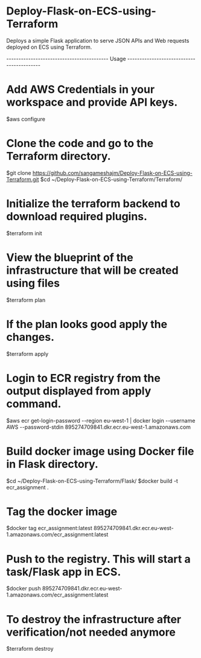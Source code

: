 # Deploy-Flask-on-ECS-using-Terraform
Deploys a simple Flask application to serve JSON APIs and Web requests deployed on ECS using Terraform.

------------------------------------------ Usage ------------------------------------------

# Add AWS Credentials in your workspace and provide API keys.
$aws configure

# Clone the code and go to the Terraform directory.
$git clone https://github.com/sangameshajm/Deploy-Flask-on-ECS-using-Terraform.git
$cd ~/Deploy-Flask-on-ECS-using-Terraform/Terraform/

# Initialize the terraform backend to download required plugins.
$terraform init

# View the blueprint of the infrastructure that will be created using files
$terraform plan

# If the plan looks good apply the changes.
$terraform apply

# Login to ECR registry from the output displayed from apply command.
$aws ecr get-login-password --region eu-west-1 | docker login --username AWS --password-stdin 895274709841.dkr.ecr.eu-west-1.amazonaws.com

# Build docker image using Docker file in Flask directory.
$cd ~/Deploy-Flask-on-ECS-using-Terraform/Flask/
$docker build -t ecr_assignment .

# Tag the docker image
$docker tag ecr_assignment:latest 895274709841.dkr.ecr.eu-west-1.amazonaws.com/ecr_assignment:latest

# Push to the registry. This will start a task/Flask app in ECS.
$docker push 895274709841.dkr.ecr.eu-west-1.amazonaws.com/ecr_assignment:latest

# To destroy the infrastructure after verification/not needed anymore
$terraform destroy
